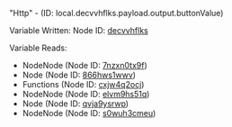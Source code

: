 "Http" - (ID: local.decvvhflks.payload.output.buttonValue)

Variable Written:
Node ID: [decvvhflks](../nodes/decvvhflks.md)

Variable Reads:
* NodeNode (Node ID: [7nzxn0tx9f](../nodes/7nzxn0tx9f.md))
* Node (Node ID: [866hws1wwv](../nodes/866hws1wwv.md))
* Functions (Node ID: [cxjw4q2ocj](../nodes/cxjw4q2ocj.md))
* NodeNode (Node ID: [elvm9hs51q](../nodes/elvm9hs51q.md))
* Node (Node ID: [qvja9ysrwp](../nodes/qvja9ysrwp.md))
* NodeNode (Node ID: [s0wuh3cmeu](../nodes/s0wuh3cmeu.md))

